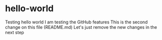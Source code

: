 # hello-world
Testing hello world
I am testing the GitHub features
This is the second change on this file (README.md)
Let's just remove the new changes in the next step
